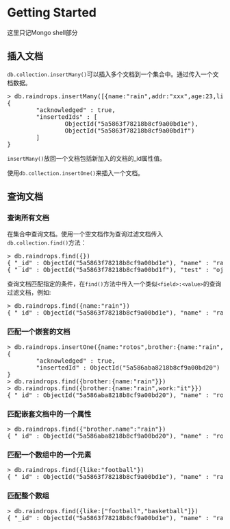 # Getting Started

这里只记Mongo shell部分

## 插入文档

```db.collection.insertMany()```可以插入多个文档到一个集合中。通过传入一个文档数据。

<pre>
> db.raindrops.insertMany([{name:"rain",addr:"xxx",age:23,like:["football","basketball"]},{test:"ojbkkkkkkk"}])
{
        "acknowledged" : true,
        "insertedIds" : [
                ObjectId("5a5863f78218b8cf9a00bd1e"),
                ObjectId("5a5863f78218b8cf9a00bd1f")
        ]
}
</pre>

```insertMany()```放回一个文档包括新加入的文档的\_id属性值。

使用```db.collection.insertOne()```来插入一个文档。

## 查询文档

### 查询所有文档

在集合中查询文档。使用一个空文档作为查询过滤文档传入```db.collection.find()```方法：

<pre>
> db.raindrops.find({})
{ "_id" : ObjectId("5a5863f78218b8cf9a00bd1e"), "name" : "rain", "addr" : "xxx", "age" : 23, "like" : [ "football", "basketball" ] }
{ "_id" : ObjectId("5a5863f78218b8cf9a00bd1f"), "test" : "ojbkkkkkkk" }
</pre>

查询文档匹配指定的条件，在```find()```方法中传入一个类似```<field>:<value>```的查询过滤文档，例如:
<pre>
> db.raindrops.find({name:"rain"})
{ "_id" : ObjectId("5a5863f78218b8cf9a00bd1e"), "name" : "rain", "addr" : "xxx", "age" : 23, "like" : [ "football", "basketball" ] }
</pre>

### 匹配一个嵌套的文档

<pre>
> db.raindrops.insertOne({name:"rotos",brother:{name:"rain",work:"it"}})
{
        "acknowledged" : true,
        "insertedId" : ObjectId("5a586aba8218b8cf9a00bd20")
}
> db.raindrops.find({brother:{name:"rain"}})
> db.raindrops.find({brother:{name:"rain",work:"it"}})
{ "_id" : ObjectId("5a586aba8218b8cf9a00bd20"), "name" : "rotos", "brother" : { "name" : "rain", "work" : "it" } }
</pre>

### 匹配嵌套文档中的一个属性

<pre>
> db.raindrops.find({"brother.name":"rain"})
{ "_id" : ObjectId("5a586aba8218b8cf9a00bd20"), "name" : "rotos", "brother" : { "name" : "rain", "work" : "it" } }
</pre>

### 匹配一个数组中的一个元素

<pre>
> db.raindrops.find({like:"football"})
{ "_id" : ObjectId("5a5863f78218b8cf9a00bd1e"), "name" : "rain", "addr" : "xxx", "age" : 23, "like" : [ "football", "basketball" ] }
</pre>

### 匹配整个数组

<pre>
> db.raindrops.find({like:["football","basketball"]})
{ "_id" : ObjectId("5a5863f78218b8cf9a00bd1e"), "name" : "rain", "addr" : "xxx", "age" : 23, "like" : [ "football", "basketball" ] }

</pre>